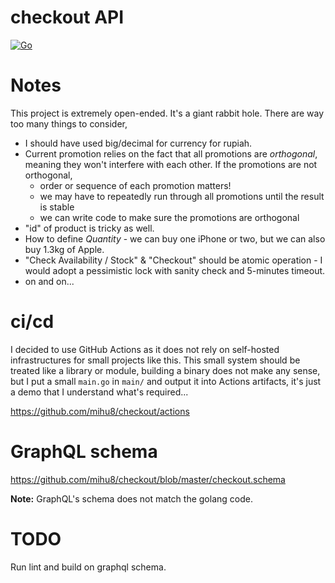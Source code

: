 # checkout API

[![Go](https://github.com/mihu8/checkout/actions/workflows/go.yml/badge.svg)](https://github.com/mihu8/checkout/actions/workflows/go.yml)


# Notes

This project is extremely open-ended. It's a giant rabbit hole. There are way too many things to consider,
* I should have used big/decimal for currency for rupiah.
* Current promotion relies on the fact that all promotions are *orthogonal*, meaning they won't interfere with each
  other. If the promotions are not orthogonal,
  * order or sequence of each promotion matters!
  * we may have to repeatedly run through all promotions until the result is stable
  * we can write code to make sure the promotions are orthogonal
* "id" of product is tricky as well.
* How to define _Quantity_ - we can buy one iPhone or two, but we can also buy 1.3kg of Apple.
* "Check Availability / Stock" & "Checkout" should be atomic operation - I would adopt a pessimistic lock with sanity
  check and 5-minutes timeout.
* on and on...

# ci/cd

I decided to use GitHub Actions as it does not rely on self-hosted infrastructures for small projects like this. This
small system should be treated like a library or module, building a binary does not make any sense, but I put a small
`main.go` in `main/` and output it into Actions artifacts, it's just a demo that I understand what's required...

https://github.com/mihu8/checkout/actions

# GraphQL schema


https://github.com/mihu8/checkout/blob/master/checkout.schema

__Note:__ GraphQL's schema does not match the golang code.

# TODO

Run lint and build on graphql schema.
